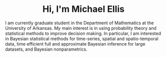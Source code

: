 <h1 align="center">Hi, I'm Michael Ellis</h1>
I am currently graduate student in the Department of Mathematics at the University of Arkansas. My main interest is in using probability theory and statistical methods to improve decision making. In particular, I am interested in Bayesian statistical methods for time-series, spatial and spatio-temporal data, time efficient full and approximate Bayesian inference for large datasets, and Bayesian nonparametrics.  
